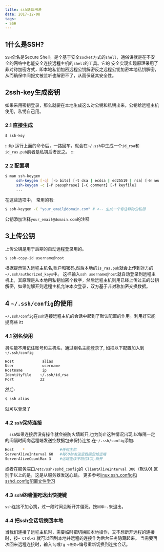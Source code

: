 ```yaml
---
title: ssh基础用法
date: 2017-12-08
tags:
- SSH
---
```


## 1什么是SSH?
`SSH`全名是Secure Shell。是个基于安全`socket`方式的`shell`，通俗讲就是在不安全的网络中也能安全连接远程主机的`shell`的工具。它的
安全实现实现原理采用了非对称加密方式，即本地私钥加密远程公钥解密反之远程公钥加密本地私钥解密，从而确保中间报文被监听也解密不了，从而保证其安全性。

## 2ssh-key生成密钥
如果采用密钥登录，那么就要在本地生成这么对公钥和私钥出来，公钥给远程主机使用，私钥自己用。
### 2.1 直接生成
``` bash 
$ ssh-key  
```
:::tip 
运行上面的命令后，一路回车，就会在`~/.ssh`中生成一个`id_rsa`和`id_ras.pub`前者是私钥后者反之。
:::

### 2.2 配置项
``` bash 
$ man ssh-keygen 
     ssh-keygen [-q] [-b bits] [-t dsa | ecdsa | ed25519 | rsa] [-N new_passphrase] [-C comment] [-f output_keyfile]
     ssh-keygen -c [-P passphrase] [-C comment] [-f keyfile]
     ...
```
在这些选项中， 常用的有: 
```  bash
$ ssh-keygen -C "your_email@domain.com" # <-- 生成一个有注释的公私钥
```
公钥添加注释`your_email@domain.com`的注释

## 3上传公钥
上传公钥是用于后期的自动远程登录用的。
``` bash
$ ssh-copy-id username@host
```
根据提示输入远程主机名,账户和密码,然后本地的`is_ras.pub`就会上传到对方的`~/.ssh/authorized_keys`中。
这样输入`ssh username@host`就自动登录到远程主机上，其原理是从本地用私钥加密个数字，然后远程主机则用已经上传过去的公钥解密，如果能解开则远程主机允许本次登录，双方基于非对称加密交换数据。

## 4 `~/.ssh/config`的使用
`~/.ssh/config`在`ssh`连接远程主机的会话中起到了默认配置的作用。利用好它能提高些 itt
### 4.1 别名使用
另名能不用记住账号和主机名，通过别名主能登录了, 如把以下配置加入到`~/.ssh/config`
``` bash 
Host             alias
User             username
Hostname         ip
IdentityFile    ~/.ssh/id_rsa
Port            22
```
然后:
``` bash
$ ssh alias
```
就可以登录了

### 4.2 `ssh`保持连接
&emsp;`ssh`如果连接后没有操作就会被防火墙断开,也为防止这种情况出现,以每隔一定的间隔时间向远程端发送空数据包来保持连接.在`~/.ssh/config`添加:
``` bash
Host    *                #任何主机
ServerAliveInterval 60   #每60秒发送空数据包给远端
ServerAliveCountMax 3    #远端连续不响应3次,断开
```
或者在服务端口`/etc/ssh/sshd_config`的` ClientAliveInterval 300`（默认0),区别于以上的是，这是从服务器发送心跳。
更多参考[linux ssh_config和sshd_config配置文件学习](https://www.cnblogs.com/panda2046/p/5933498.html)

### 4.3 `ssh`终端僵死退出快捷键
`ssh`连接不加心跳，过一段时间会断开并僵死。按`回车~.`来退出。

### 4.4 把ssh会话切换回本地
当我们连接了远程主机时，需要临时把切换回本地操作，又不想断开远程的连接时，按`~ CTRl+z` 就可以回到本地并远程的连接作为后台任务隐藏起来。
当需要再次回来远程连接时，输入`fg`或`fg <任务>`编号重新切换到连接会话。

